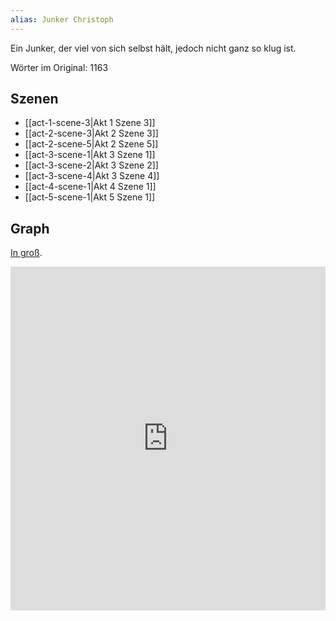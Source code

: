 ```yaml
---
alias: Junker Christoph
---
```



Ein Junker, der viel von sich selbst hält, jedoch nicht ganz so klug ist.

Wörter im Original: 1163

## Szenen
- [[act-1-scene-3|Akt 1 Szene 3]]
- [[act-2-scene-3|Akt 2 Szene 3]]
- [[act-2-scene-5|Akt 2 Szene 5]]
- [[act-3-scene-1|Akt 3 Szene 1]]
- [[act-3-scene-2|Akt 3 Szene 2]]
- [[act-3-scene-4|Akt 3 Szene 4]]
- [[act-4-scene-1|Akt 4 Szene 1]]
- [[act-5-scene-1|Akt 5 Szene 1]]

## Graph
[In groß](https://catchears.github.io/was-ihr-wollt-graphs/characters/Junker%20Christoph-dark).
<iframe src="https://catchears.github.io/was-ihr-wollt-graphs/characters/Junker%20Christoph-dark" width=100% height=550 style="border: 0;"></iframe>